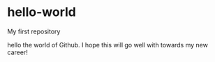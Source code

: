 # hello-world
My first repository

hello the world of Github. I hope this will go well with towards my new career! 

